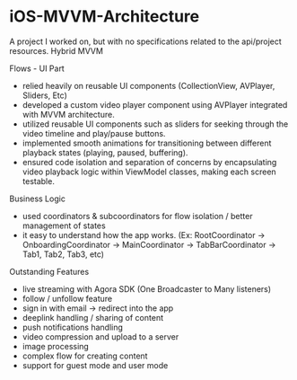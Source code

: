 # iOS-MVVM-Architecture
A project I worked on, but with no specifications related to the api/project resources.  Hybrid MVVM 

Flows - UI Part
 - relied heavily on reusable UI components (CollectionView, AVPlayer, Sliders, Etc)
 - developed a custom video player component using AVPlayer integrated with MVVM architecture.
 - utilized reusable UI components such as sliders for seeking through the video timeline and play/pause buttons.
 - implemented smooth animations for transitioning between different playback states (playing, paused, buffering).
 - ensured code isolation and separation of concerns by encapsulating video playback logic within ViewModel classes, making each screen testable.

Business Logic
  - used coordinators & subcoordinators for flow isolation / better management of states
  - it easy to understand how the app works. (Ex: RootCoordinator -> OnboardingCoordinator -> MainCoordinator -> TabBarCoordinator -> Tab1, Tab2, Tab3, etc)

Outstanding Features
  - live streaming with Agora SDK (One Broadcaster to Many listeners)
  - follow / unfollow feature
  - sign in with email -> redirect into the app
  - deeplink handling / sharing of content
  - push notifications handling
  - video compression and upload to a server
  - image processing
  - complex flow for creating content
  - support for guest mode and user mode
